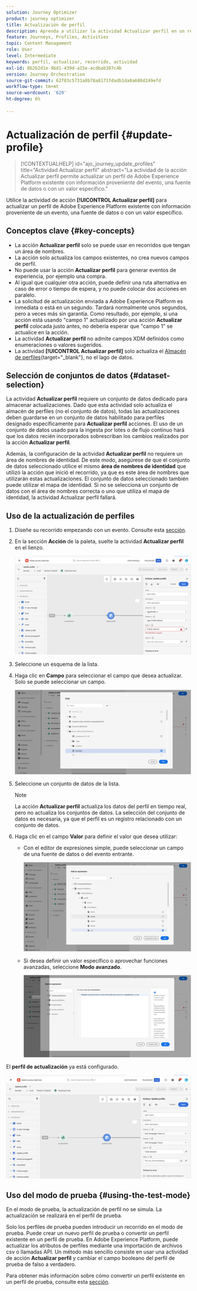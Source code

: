 ```yaml
---
solution: Journey Optimizer
product: journey optimizer
title: Actualización de perfil
description: Aprenda a utilizar la actividad Actualizar perfil en un recorrido
feature: Journeys, Profiles, Activities
topic: Content Management
role: User
level: Intermediate
keywords: perfil, actualizar, recorrido, actividad
exl-id: 8b2b2d1e-9bd1-439d-a15e-acdbab387c4b
version: Journey Orchestration
source-git-commit: 62783c5731a8b78a8171fdadb1da8a680d249efd
workflow-type: tm+mt
source-wordcount: '629'
ht-degree: 6%

---
```


# Actualización de perfil {#update-profile}

>[!CONTEXTUALHELP]
>id="ajo_journey_update_profiles"
>title="Actividad Actualizar perfil"
>abstract="La actividad de la acción Actualizar perfil permite actualizar un perfil de Adobe Experience Platform existente con información proveniente del evento, una fuente de datos o con un valor específico."

Utilice la actividad de acción **[!UICONTROL Actualizar perfil]** para actualizar un perfil de Adobe Experience Platform existente con información proveniente de un evento, una fuente de datos o con un valor específico.

## Conceptos clave {#key-concepts}

* La acción **Actualizar perfil** solo se puede usar en recorridos que tengan un área de nombres.
* La acción solo actualiza los campos existentes, no crea nuevos campos de perfil.
* No puede usar la acción **Actualizar perfil** para generar eventos de experiencia, por ejemplo una compra.
* Al igual que cualquier otra acción, puede definir una ruta alternativa en caso de error o tiempo de espera, y no puede colocar dos acciones en paralelo.
* La solicitud de actualización enviada a Adobe Experience Platform es inmediata o está en un segundo. Tardará normalmente unos segundos, pero a veces más sin garantía. Como resultado, por ejemplo, si una acción está usando &quot;campo 1&quot; actualizado por una acción **Actualizar perfil** colocada justo antes, no debería esperar que &quot;campo 1&quot; se actualice en la acción.
* La actividad **Actualizar perfil** no admite campos XDM definidos como enumeraciones o valores sugeridos.
* La actividad **[!UICONTROL Actualizar perfil]** solo actualiza el [Almacén de perfiles](https://experienceleague.adobe.com/docs/experience-platform/profile/home.html#profile-data-store){target="_blank"}, no el lago de datos.

## Selección de conjuntos de datos {#dataset-selection}

La actividad **Actualizar perfil** requiere un conjunto de datos dedicado para almacenar actualizaciones. Dado que esta actividad solo actualiza el almacén de perfiles (no el conjunto de datos), todas las actualizaciones deben guardarse en un conjunto de datos habilitado para perfiles designado específicamente para **Actualizar perfil** acciones. El uso de un conjunto de datos usado para la ingesta por lotes o de flujo continuo hará que los datos recién incorporados sobrescriban los cambios realizados por la acción **Actualizar perfil**.

Además, la configuración de la actividad **Actualizar perfil** no requiere un área de nombres de identidad. De este modo, asegúrese de que el conjunto de datos seleccionado utilice el mismo **área de nombres de identidad** que utilizó la acción que inició el recorrido, ya que es este área de nombres que utilizarán estas actualizaciones. El conjunto de datos seleccionado también puede utilizar el mapa de identidad. Si no se selecciona un conjunto de datos con el área de nombres correcta o uno que utiliza el mapa de identidad, la actividad Actualizar perfil fallará.

## Uso de la actualización de perfiles

1. Diseñe su recorrido empezando con un evento. Consulte esta [sección](../building-journeys/journey.md).

1. En la sección **Acción** de la paleta, suelte la actividad **Actualizar perfil** en el lienzo.

   ![](assets/profileupdate0.png)

1. Seleccione un esquema de la lista.

1. Haga clic en **Campo** para seleccionar el campo que desea actualizar. Solo se puede seleccionar un campo.

   ![](assets/profileupdate2.png)

1. Seleccione un conjunto de datos de la lista.

   >[!NOTE]
   >
   >La acción **Actualizar perfil** actualiza los datos del perfil en tiempo real, pero no actualiza los conjuntos de datos. La selección del conjunto de datos es necesaria, ya que el perfil es un registro relacionado con un conjunto de datos.

1. Haga clic en el campo **Valor** para definir el valor que desea utilizar:

   * Con el editor de expresiones simple, puede seleccionar un campo de una fuente de datos o del evento entrante.

     ![](assets/profileupdate4.png)

   * Si desea definir un valor específico o aprovechar funciones avanzadas, seleccione **Modo avanzado**.

     ![](assets/profileupdate3.png)

El **perfil de actualización** ya está configurado.

![](assets/profileupdate1.png)


## Uso del modo de prueba {#using-the-test-mode}

En el modo de prueba, la actualización de perfil no se simula. La actualización se realizará en el perfil de prueba.

Solo los perfiles de prueba pueden introducir un recorrido en el modo de prueba. Puede crear un nuevo perfil de prueba o convertir un perfil existente en un perfil de prueba. En Adobe Experience Platform, puede actualizar los atributos de perfiles mediante una importación de archivos csv o llamadas API. Un método más sencillo consiste en usar una actividad de acción **Actualizar perfil** y cambiar el campo booleano del perfil de prueba de falso a verdadero.

Para obtener más información sobre cómo convertir un perfil existente en un perfil de prueba, consulte esta [sección](../audience/creating-test-profiles.md#create-test-profiles-csv).
